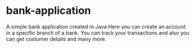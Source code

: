 # bank-application
A simple bank application created in Java
Here you can create an account in a specific branch of a bank.
You can track your transactions and also you can get costumer details and many more.
